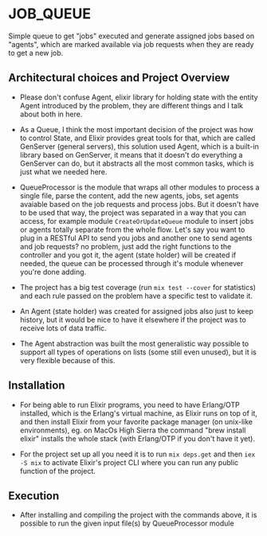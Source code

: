 # JOB_QUEUE

Simple queue to get "jobs" executed and generate assigned jobs based on "agents", which are marked available via job requests when they are ready to get a new job.

## Architectural choices and Project Overview

- Please don't confuse Agent, elixir library for holding state with the entity Agent introduced by the problem, they are different things and I talk about both in here.

- As a Queue, I think the most important decision of the project was how to control State, and Elixir provides great tools for that, which are called GenServer (general servers), this solution used Agent, which is a built-in library based on GenServer, it means that it doesn't do everything a GenServer can do, but it abstracts all the most common tasks, which is just what we needed here. 

- QueueProcessor is the module that wraps all other modules to process a single file, parse the content, add the new agents, jobs, set agents avaiable based on the job requests and process jobs. But it doesn't have to be used that way, the project was separated in a way that you can access, for example module `CreateOrUpdateQueue` module to insert jobs or agents totally separate from the whole flow. Let's say you want to plug in a RESTful API to send you jobs and another one to send agents and job requests? no problem, just add the right functions to the controller and you got it, the agent (state holder) will be created if needed, the queue can be processed through it's module whenever you're done adding.

- The project has a big test coverage (run `mix test --cover` for statistics) and each rule passed on the problem have a specific test to validate it.

- An Agent (state holder) was created for assigned jobs also just to keep history, but it would be nice to have it elsewhere if the project was to receive lots of data traffic.

- The Agent abstraction was built the most generalistic way possible to support all types of operations on lists (some still even unused), but it is very flexible because of this.

## Installation

- For being able to run Elixir programs, you need to have Erlang/OTP installed, which is the Erlang's virtual machine, as Elixir runs on top of it, and then install Elixir from your favorite package manager (on unix-like environments), eg. on MacOs High Sierra the command "brew install elixir" installs the whole stack (with Erlang/OTP if you don't have it yet).

- For the project set up all you need it is to run `mix deps.get` and then `iex -S mix` to activate Elixir's project CLI where you can run any public function of the project.

## Execution

- After installing and compiling the project with the commands above, it is possible to run the given input file(s) by QueueProcessor module